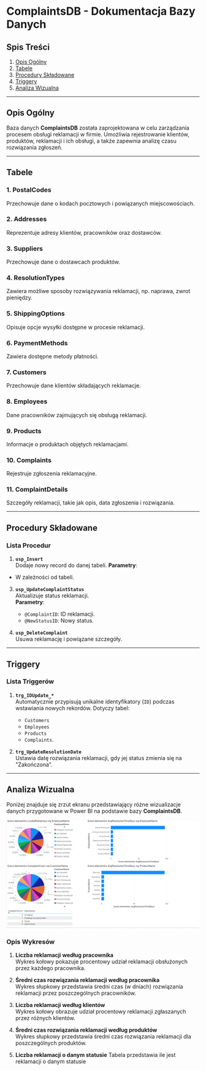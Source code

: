 # ComplaintsDB - Dokumentacja Bazy Danych

## Spis Treści
1. [Opis Ogólny](#opis-ogólny)
2. [Tabele](#tabele)
3. [Procedury Składowane](#procedury-składowane)
4. [Triggery](#triggery)
5. [Analiza Wizualna](#analiza-wizualna)

---

## Opis Ogólny
Baza danych **ComplaintsDB** została zaprojektowana w celu zarządzania procesem obsługi reklamacji w firmie. Umożliwia rejestrowanie klientów, produktów, reklamacji i ich obsługi, a także zapewnia analizę czasu rozwiązania zgłoszeń.

---

## Tabele
### 1. PostalCodes
Przechowuje dane o kodach pocztowych i powiązanych miejscowościach.

### 2. Addresses
Reprezentuje adresy klientów, pracowników oraz dostawców.

### 3. Suppliers
Przechowuje dane o dostawcach produktów.

### 4. ResolutionTypes
Zawiera możliwe sposoby rozwiązywania reklamacji, np. naprawa, zwrot pieniędzy.

### 5. ShippingOptions
Opisuje opcje wysyłki dostępne w procesie reklamacji.

### 6. PaymentMethods
Zawiera dostępne metody płatności.

### 7. Customers
Przechowuje dane klientów składających reklamacje.

### 8. Employees
Dane pracowników zajmujących się obsługą reklamacji.

### 9. Products
Informacje o produktach objętych reklamacjami.

### 10. Complaints
Rejestruje zgłoszenia reklamacyjne.

### 11. ComplaintDetails
Szczegóły reklamacji, takie jak opis, data zgłoszenia i rozwiązania.

---

## Procedury Składowane

### Lista Procedur
1. **`usp_Insert`**  
   Dodaje nowy record do danej tabeli.
   **Parametry**:
  - W zależności od tabeli.
   
3. **`usp_UpdateComplaintStatus`**  
   Aktualizuje status reklamacji.  
   **Parametry**:
   - `@ComplaintID`: ID reklamacji.
   - `@NewStatusID`: Nowy status.

4. **`usp_DeleteComplaint`**  
   Usuwa reklamację i powiązane szczegóły.  

---

## Triggery

### Lista Triggerów
1. **`trg_IDUpdate_*`**  
   Automatycznie przypisują unikalne identyfikatory (`ID`) podczas wstawiania nowych rekordów. Dotyczy tabel:
   - `Customers`
   - `Employees`
   - `Products`
   - `Complaints`.

2. **`trg_UpdateResolutionDate`**  
   Ustawia datę rozwiązania reklamacji, gdy jej status zmienia się na "Zakończona".

---
## Analiza Wizualna

Poniżej znajduje się zrzut ekranu przedstawiający różne wizualizacje danych przygotowane w Power BI na podstawie bazy **ComplaintsDB**.

![Wykresy wizualizacji danych](images/Wykresy.png)

### Opis Wykresów
1. **Liczba reklamacji według pracownika**  
   Wykres kołowy pokazuje procentowy udział reklamacji obsłużonych przez każdego pracownika.

2. **Średni czas rozwiązania reklamacji według pracownika**  
   Wykres słupkowy przedstawia średni czas (w dniach) rozwiązania reklamacji przez poszczególnych pracowników.

3. **Liczba reklamacji według klientów**  
   Wykres kołowy obrazuje udział procentowy reklamacji zgłaszanych przez różnych klientów.

4. **Średni czas rozwiązania reklamacji według produktów**  
   Wykres słupkowy przedstawia średni czas rozwiązania reklamacji dla poszczególnych produktów.
   
5. **Liczba reklamacji o danym statusie**
   Tabela przedstawia ile jest reklamacji o danym statusie

